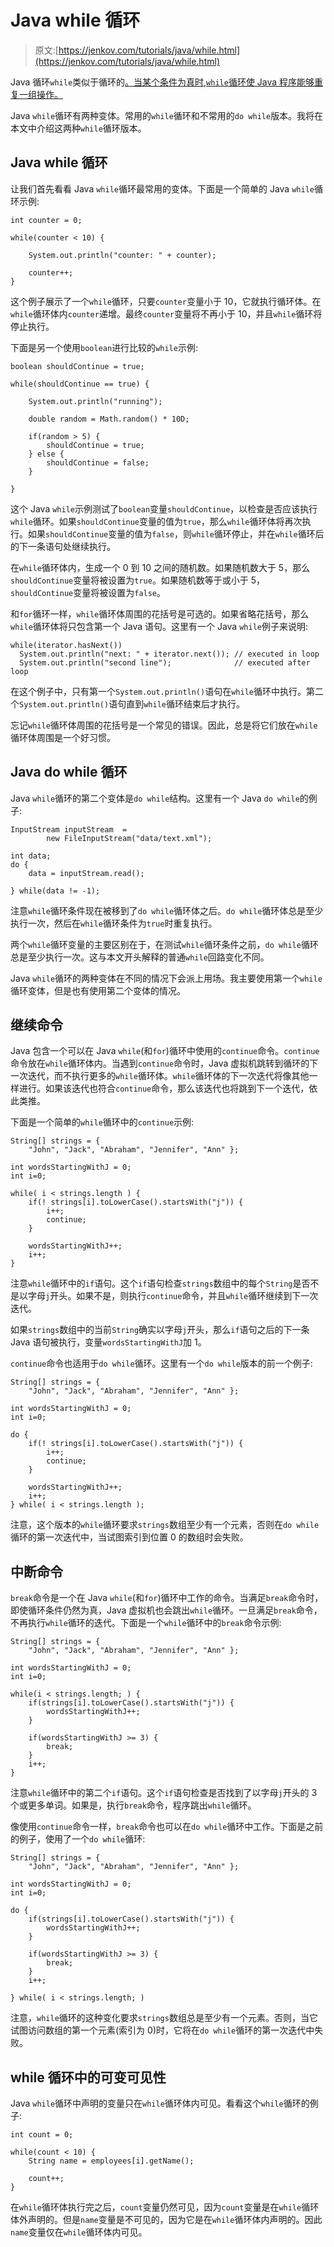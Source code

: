 # Java while 循环

> 原文:[https://jenkov.com/tutorials/java/while.html](https://jenkov.com/tutorials/java/while.html)

Java 循环`while`类似于循环的[。当某个条件为真时,`while`循环使 Java 程序能够重复一组操作。](for.html)

Java `while`循环有两种变体。常用的`while`循环和不常用的`do while`版本。我将在本文中介绍这两种`while`循环版本。

## Java while 循环

让我们首先看看 Java `while`循环最常用的变体。下面是一个简单的 Java `while`循环示例:

```
int counter = 0;

while(counter < 10) {

    System.out.println("counter: " + counter);

    counter++;
}

```

这个例子展示了一个`while`循环，只要`counter`变量小于 10，它就执行循环体。在`while`循环体内`counter`递增。最终`counter`变量将不再小于 10，并且`while`循环将停止执行。

下面是另一个使用`boolean`进行比较的`while`示例:

```
boolean shouldContinue = true;

while(shouldContinue == true) {

    System.out.println("running");

    double random = Math.random() * 10D;

    if(random > 5) {
        shouldContinue = true;
    } else {
        shouldContinue = false;
    }

}

```

这个 Java `while`示例测试了`boolean`变量`shouldContinue`，以检查是否应该执行`while`循环。如果`shouldContinue`变量的值为`true`，那么`while`循环体将再次执行。如果`shouldContinue`变量的值为`false`，则`while`循环停止，并在`while`循环后的下一条语句处继续执行。

在`while`循环体内，生成一个 0 到 10 之间的随机数。如果随机数大于 5，那么`shouldContinue`变量将被设置为`true`。如果随机数等于或小于 5，`shouldContinue`变量将被设置为`false`。

和`for`循环一样，`while`循环体周围的花括号是可选的。如果省略花括号，那么`while`循环体将只包含第一个 Java 语句。这里有一个 Java `while`例子来说明:

```
while(iterator.hasNext())
  System.out.println("next: " + iterator.next()); // executed in loop
  System.out.println("second line");              // executed after loop

```

在这个例子中，只有第一个`System.out.println()`语句在`while`循环中执行。第二个`System.out.println()`语句直到`while`循环结束后才执行。

忘记`while`循环体周围的花括号是一个常见的错误。因此，总是将它们放在`while`循环体周围是一个好习惯。

## Java do while 循环

Java `while`循环的第二个变体是`do while`结构。这里有一个 Java `do while`的例子:

```
InputStream inputStream  =
        new FileInputStream("data/text.xml");

int data;
do {
    data = inputStream.read();

} while(data != -1);

```

注意`while`循环条件现在被移到了`do while`循环体之后。`do while`循环体总是至少执行一次，然后在`while`循环条件为`true`时重复执行。

两个`while`循环变量的主要区别在于，在测试`while`循环条件之前，`do while`循环总是至少执行一次。这与本文开头解释的普通`while`回路变化不同。

Java `while`循环的两种变体在不同的情况下会派上用场。我主要使用第一个`while`循环变体，但是也有使用第二个变体的情况。

## 继续命令

Java 包含一个可以在 Java `while`(和`for`)循环中使用的`continue`命令。`continue`命令放在`while`循环体内。当遇到`continue`命令时，Java 虚拟机跳转到循环的下一次迭代，而不执行更多的`while`循环体。`while`循环体的下一次迭代将像其他一样进行。如果该迭代也符合`continue`命令，那么该迭代也将跳到下一个迭代，依此类推。

下面是一个简单的`while`循环中的`continue`示例:

```
String[] strings = {
    "John", "Jack", "Abraham", "Jennifer", "Ann" };

int wordsStartingWithJ = 0;
int i=0;

while( i < strings.length ) {
    if(! strings[i].toLowerCase().startsWith("j")) {
        i++;
        continue;
    }

    wordsStartingWithJ++;
    i++;
}

```

注意`while`循环中的`if`语句。这个`if`语句检查`strings`数组中的每个`String`是否不是以字母`j`开头。如果不是，则执行`continue`命令，并且`while`循环继续到下一次迭代。

如果`strings`数组中的当前`String`确实以字母`j`开头，那么`if`语句之后的下一条 Java 语句被执行，变量`wordsStartingWithJ`加 1。

`continue`命令也适用于`do while`循环。这里有一个`do while`版本的前一个例子:

```
String[] strings = {
    "John", "Jack", "Abraham", "Jennifer", "Ann" };

int wordsStartingWithJ = 0;
int i=0;

do {
    if(! strings[i].toLowerCase().startsWith("j")) {
        i++;
        continue;
    }

    wordsStartingWithJ++;
    i++;
} while( i < strings.length );

```

注意，这个版本的`while`循环要求`strings`数组至少有一个元素，否则在`do while`循环的第一次迭代中，当试图索引到位置 0 的数组时会失败。

## 中断命令

`break`命令是一个在 Java `while`(和`for`)循环中工作的命令。当满足`break`命令时，即使循环条件仍然为真，Java 虚拟机也会跳出`while`循环。一旦满足`break`命令，不再执行`while`循环的迭代。下面是一个`while`循环中的`break`命令示例:

```
String[] strings = {
    "John", "Jack", "Abraham", "Jennifer", "Ann" };

int wordsStartingWithJ = 0;
int i=0;

while(i < strings.length; ) {
    if(strings[i].toLowerCase().startsWith("j")) {
        wordsStartingWithJ++;
    }

    if(wordsStartingWithJ >= 3) {
        break;
    }
    i++;
}

```

注意`while`循环中的第二个`if`语句。这个`if`语句检查是否找到了以字母`j`开头的 3 个或更多单词。如果是，执行`break`命令，程序跳出`while`循环。

像使用`continue`命令一样，`break`命令也可以在`do while`循环中工作。下面是之前的例子，使用了一个`do while`循环:

```
String[] strings = {
    "John", "Jack", "Abraham", "Jennifer", "Ann" };

int wordsStartingWithJ = 0;
int i=0;

do {
    if(strings[i].toLowerCase().startsWith("j")) {
        wordsStartingWithJ++;
    }

    if(wordsStartingWithJ >= 3) {
        break;
    }
    i++;

} while( i < strings.length; )

```

注意，`while`循环的这种变化要求`strings`数组总是至少有一个元素。否则，当它试图访问数组的第一个元素(索引为 0)时，它将在`do while`循环的第一次迭代中失败。

## while 循环中的可变可见性

Java `while`循环中声明的变量只在`while`循环体内可见。看看这个`while`循环的例子:

```
int count = 0;

while(count < 10) {
    String name = employees[i].getName();

    count++;
}

```

在`while`循环体执行完之后，`count`变量仍然可见，因为`count`变量是在`while`循环体外声明的。但是`name`变量是不可见的，因为它是在`while`循环体内声明的。因此`name`变量仅在`while`循环体内可见。